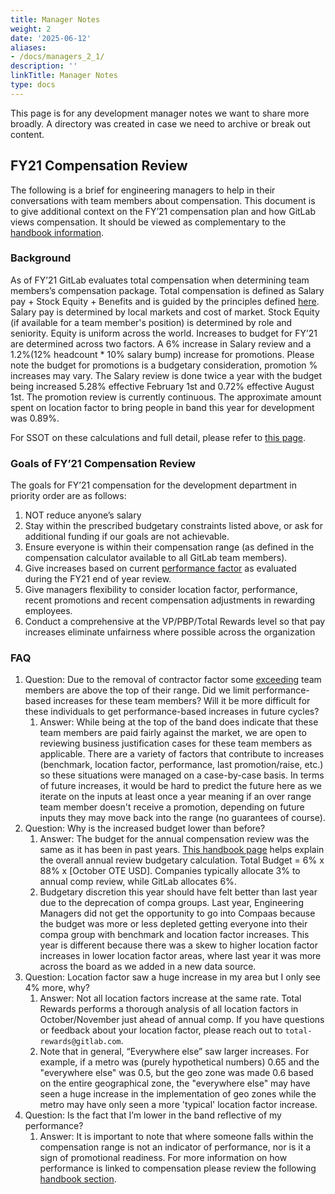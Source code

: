 ```yaml
---
title: Manager Notes
weight: 2
date: '2025-06-12'
aliases:
- /docs/managers_2_1/
description: ''
linkTitle: Manager Notes
type: docs
---
```


This page is for any development manager notes we want to share more broadly.  A directory was created in case we need to archive or break out content.  

## FY21 Compensation Review

The following is a brief for engineering managers to help in their conversations with team members about compensation.  This document is to give additional context on the FY’21 compensation plan and how GitLab views compensation. It should be viewed as complementary to the [handbook information](/handbook/total-rewards/compensation/compensation-review-cycle/#annual-compensation-review).

### Background

As of FY’21 GitLab evaluates total compensation when determining team members’s compensation package.  Total compensation is defined as Salary pay + Stock Equity + Benefits and is guided by the principles defined [here](/handbook/total-rewards/). Salary pay is determined by local markets and cost of market.  Stock Equity (if available for a team member's position) is determined by role and seniority.  Equity is uniform across the world.  Increases to budget for FY’21 are determined across two factors.  A 6% increase in Salary review and a 1.2%(12% headcount * 10% salary bump)  increase for promotions. Please note the budget for promotions is a budgetary consideration, promotion % increases may vary. The Salary review is done twice a year with the budget being increased 5.28% effective February 1st and 0.72% effective August 1st. The promotion review is currently continuous. The approximate amount spent on location factor to bring people in band this year for development was 0.89%.

For SSOT on these calculations and full detail, please refer to [this page](/handbook/total-rewards/compensation/compensation-review-cycle/#fy-2022-annual-compensation-review-budget).

### Goals of FY’21 Compensation Review

The goals for FY’21 compensation for the development department in priority order are as follows:

1. NOT reduce anyone’s salary
1. Stay within the prescribed budgetary constraints listed above, or ask for additional funding if our goals are not achievable.
1. Ensure everyone is within their compensation range (as defined in the compensation calculator available to all GitLab team members).
1. Give increases based on current [performance factor](/handbook/total-rewards/compensation/compensation-review-cycle/#performance-factor) as evaluated during the FY21 end of year review.
1. Give managers flexibility to consider location factor, performance, recent promotions and recent compensation adjustments in rewarding employees.
1. Conduct a comprehensive at the VP/PBP/Total Rewards level so that pay increases eliminate unfairness where possible across the organization

### FAQ

1. Question: Due to the removal of contractor factor some [exceeding](/handbook/people-group/talent-assessment/) team members are above the top of their range.  Did we limit performance-based increases for these team members?  Will it be more difficult for these individuals to get performance-based increases in future cycles?
   1. Answer: While being at the top of the band does indicate that these team members are paid fairly against the market, we are open to reviewing business justification cases for these team members as applicable. There are a variety of factors that contribute to increases (benchmark, location factor, performance, last promotion/raise, etc.) so these situations were managed on a case-by-case basis. In terms of future increases, it would be hard to predict the future here as we iterate on the inputs at least once a year meaning if an over range team member doesn't receive a promotion, depending on future inputs they may move back into the range (no guarantees of course).
1. Question: Why is the increased budget lower than before?
   1. Answer: The budget for the annual compensation review was the same as it has been in past years. [This handbook page](/handbook/total-rewards/compensation/compensation-review-cycle/#fy-2022-annual-compensation-review-budget) helps explain the overall annual review budgetary calculation. Total Budget = 6% x 88% x [October OTE USD]. Companies typically allocate 3% to annual comp review, while GitLab allocates 6%.
   1. Budgetary discretion this year should have felt better than last year due to the deprecation of compa groups. Last year, Engineering Managers did not get the opportunity to go into Compaas because the budget was more or less depleted getting everyone into their compa group with benchmark and location factor increases. This year is different because there was a skew to higher location factor increases in lower location factor areas, where last year it was more across the board as we added in a new data source.
1. Question: Location factor saw a huge increase in my area but I only see 4% more, why?
   1. Answer: Not all location factors increase at the same rate. Total Rewards performs a thorough analysis of all location factors in October/November just ahead of annual comp. If you have questions or feedback about your location factor, please reach out to `total-rewards@gitlab.com`.
   1. Note that in general, “Everywhere else” saw larger increases. For example, if a metro was (purely hypothetical numbers) 0.65 and the "everywhere else" was 0.5, but the geo zone was made 0.6 based on the entire geographical zone, the "everywhere else" may have seen a huge increase in the implementation of geo zones while the metro may have only seen a more 'typical' location factor increase.
1. Question: Is the fact that I’m lower in the band reflective of my performance?
   1. Answer: It is important to note that where someone falls within the compensation range is not an indicator of performance, nor is it a sign of promotional readiness. For more information on how performance is linked to compensation please review the following [handbook section](/handbook/total-rewards/compensation/compensation-review-cycle/#performance-factor).
